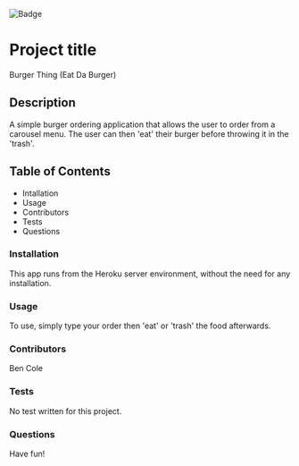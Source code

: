 
![Badge](https://img.shields.io/badge/licence-MIT-brightgreen)

# Project title
Burger Thing (Eat Da Burger)

## Description
A simple burger ordering application that allows the user to order from a carousel menu. The user can then 'eat' their burger before throwing it in the 'trash'.

## Table of Contents
- Intallation
- Usage
- Contributors
- Tests
- Questions

### Installation
This app runs from the Heroku server environment, without the need for any installation.

### Usage
To use, simply type your order then 'eat' or 'trash' the food afterwards.

### Contributors
Ben Cole

### Tests
No test written for this project.

### Questions
Have fun!

